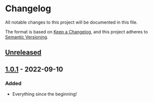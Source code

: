 # Changelog

All notable changes to this project will be documented in this file.

The format is based on [Keep a Changelog](https://keepachangelog.com/en/1.0.0/),
and this project adheres to [Semantic Versioning](https://semver.org/spec/v2.0.0.html).

## [Unreleased]

## [1.0.1] - 2022-09-10

### Added

-   Everything since the beginning!

[Unreleased]: https://github.com/mlgr-io/gradle-config/compare/1.0.1...HEAD

[1.0.1]: https://github.com/mlgr-io/gradle-config/compare/f8136221a19a34b4fc1b15ebfec3c9cb758bd00a...1.0.1
